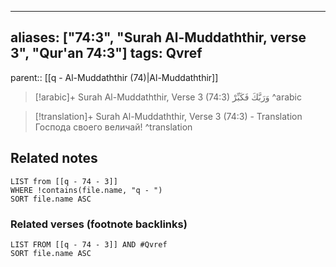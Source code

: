 
---
aliases: ["74:3", "Surah Al-Muddaththir, verse 3", "Qur'an 74:3"]
tags: Qvref
---

parent:: [[q - Al-Muddaththir (74)|Al-Muddaththir]]

> [!arabic]+ Surah Al-Muddaththir, Verse 3 (74:3)
> <span class="quran-arabic">وَرَبَّكَ فَكَبِّرْ</span>
^arabic

> [!translation]+ Surah Al-Muddaththir, Verse 3 (74:3) - Translation
> Господа своего величай!
^translation



## Related notes
```dataview
LIST from [[q - 74 - 3]]
WHERE !contains(file.name, "q - ")
SORT file.name ASC
```

### Related verses (footnote backlinks)
```dataview
LIST FROM [[q - 74 - 3]] AND #Qvref
SORT file.name ASC
```

